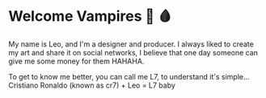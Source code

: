 # Welcome Vampires  🧛 🩸


My name is Leo, and I'm a designer and producer. I always liked to create my art and share it on social networks, I believe that one day someone can give me some money for them HAHAHA. 


To get to know me better, you can call me L7, to understand it's simple... Cristiano Ronaldo (known as cr7) + Leo = L7 baby


